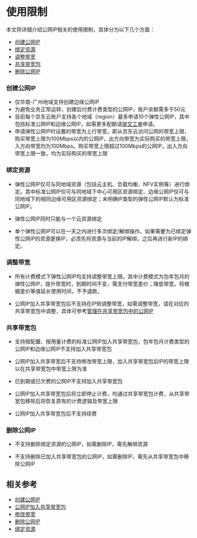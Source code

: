 # 使用限制

本文将详细介绍公网IP相关的使用限制，具体分为以下几个方面：
- [创建公网IP](restrictions#user-content-1)
- [绑定资源](restrictions#user-content-2)
- [调整带宽](restrictions#user-content-3)
- [共享带宽包](restrictions#user-content-4)
- [删除公网IP](restrictions#user-content-5)

### 创建公网IP
<div id="user-content-1"></div>

- 仅华南-广州地域支持创建边缘公网IP
- 为避免业务正常运转，创建后付费计费类型的公网IP，账户余额需多于50元
- 目前每个京东云账户支持各个地域（region）最多申请10个弹性公网IP，其中包括标准公网IP和边缘公网IP，如需更多配额请[提交工单](https://ticket.jdcloud.com/applyorder/form?cateId=1135&questionId=1155)申请。
- 申请弹性公网IP时设置的带宽为上行带宽，即从京东云访问公网的带宽上限，购买带宽上限为100Mbps以内的公网IP，出方向带宽为实际购买的带宽上限，入方向带宽均为100Mbps。购买带宽上限超过100Mbps的公网IP，出入方向带宽上限一致，均为实际购买的带宽上限

### 绑定资源
<div id="user-content-2"></div>

- 弹性公网IP仅可与同地域资源（包括云主机、负载均衡、NFV实例等）进行绑定。其中标准公网IP仅可与同地域下中心可用区资源绑定、边缘公网IP仅可与同地域下的相同边缘可用区资源绑定；未明确IP类型的弹性公网IP默认为标准公网IP。

- 弹性公网IP同时只能与一个云资源绑定

- 单个弹性公网IP可以在一天之内进行多次绑定/解绑操作。如果需要为已绑定弹性公网IP的资源更换IP，必须先将资源与当前的IP解绑，之后再进行新IP的绑定。

### 调整带宽
<div id="user-content-3"></div>

- 所有计费模式下弹性公网IP均支持调整带宽上限。其中计费模式为包年包月的弹性公网IP，提升带宽时，到期时间不变，需支付带宽差价；降低带宽，将根据差价等值延长使用时间，不予退款。

- 公网IP加入共享带宽包后不支持在IP侧调整带宽，如需调整带宽，请在对应的共享带宽包中调整，具体可参考[管理在共享带宽包中的公网IP](../../Shared-Bandwidth-Package/Getting-Started/Manage-Public-IP.md)

### 共享带宽包
<div id="user-content-4"></div>

- 支持按配置、按用量计费的标准公网IP加入共享带宽包，包年包月计费类型的公网IP和边缘公网IP不支持加入共享带宽包

- 公网IP加入共享带宽后不支持修改带宽上限，加入共享带宽包后IP的带宽上限以在共享带宽包中带宽上限为准

- 已到期或已欠费的公网IP不支持加入共享带宽包

- 公网IP加入共享带宽包后将立即停止计费，均通过共享带宽包计费，从共享带宽包移除后将恢复原有的计费逻辑及带宽上限

- 公网IP加入共享带宽包后不支持续费

### 删除公网IP
<div id="user-content-5"></div>

- 不支持删除绑定资源的公网IP，如需删除IP，需先解绑资源

- 不支持删除已加入共享带宽包的公网IP，如需删除IP，需先从共享带宽包中移除公网IP

## 相关参考
- [创建公网IP](../Operation-Guide/Elastic-IP-Management/Create-Elastic-IP.md)
- [公网IP加入共享带宽包](../../Shared-Bandwidth-Package/Getting-Started/Manage-Public-IP.md)
- [修改带宽](../Operation-Guide/Elastic-IP-Management/Modify-Elastic-IP.md)
- [删除公网IP](../Operation-Guide/Elastic-IP-Management/Delete-Elastic-IP.md)
- [绑定资源](../Operation-Guide/Elastic-IP-Management/Associate-Elastic-IP.md)
